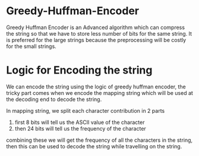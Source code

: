 # Greedy-Huffman-Encoder

Greedy Huffman Encoder is an Advanced algorithm which can compress the string so that we have to store less number of bits for the same string. It is preferred for the large strings because the preprocessing will be costly for the small strings.

# Logic for Encoding the string

We can encode the string using the logic of greedy huffman encoder, the tricky part comes when we encode the mapping string which will be used at the decoding end to decode the string.

In mapping string, we split each character contribution in 2 parts
1. first 8 bits will tell us the ASCII value of the character 
2. then 24 bits will tell us the frequency of the character

combining these we will get the frequency of all the characters in the string, then this can be used to decode the string while travelling on the string.